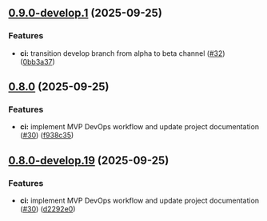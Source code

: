 ## [0.9.0-develop.1](https://github.com/philga7/test-automation-harness/compare/v0.8.0...v0.9.0-develop.1) (2025-09-25)

### Features

* **ci:** transition develop branch from alpha to beta channel ([#32](https://github.com/philga7/test-automation-harness/issues/32)) ([0bb3a37](https://github.com/philga7/test-automation-harness/commit/0bb3a37df349063163b0a123ed7a104fded2f857))

## [0.8.0](https://github.com/philga7/test-automation-harness/compare/v0.7.0...v0.8.0) (2025-09-25)

### Features

* **ci:** implement MVP DevOps workflow and update project documentation ([#30](https://github.com/philga7/test-automation-harness/issues/30)) ([f938c35](https://github.com/philga7/test-automation-harness/commit/f938c35949a73f656dda87f68f78de205749e7e7))

## [0.8.0-develop.19](https://github.com/philga7/test-automation-harness/compare/v0.8.0-develop.18...v0.8.0-develop.19) (2025-09-25)

### Features

* **ci:** implement MVP DevOps workflow and update project documentation ([#30](https://github.com/philga7/test-automation-harness/issues/30)) ([d2292e0](https://github.com/philga7/test-automation-harness/commit/d2292e065716d48cfc9dfef1506dfa469b521823))
